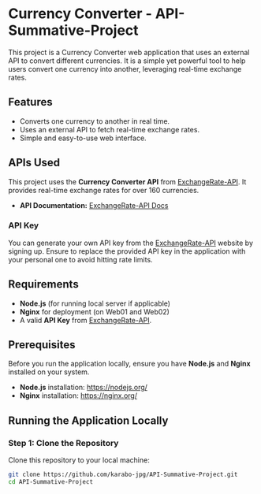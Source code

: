 # Currency Converter - API-Summative-Project

This project is a Currency Converter web application that uses an external API to convert different currencies. It is a simple yet powerful tool to help users convert one currency into another, leveraging real-time exchange rates.

## Features

- Converts one currency to another in real time.
- Uses an external API to fetch real-time exchange rates.
- Simple and easy-to-use web interface.

## APIs Used

This project uses the **Currency Converter API** from [ExchangeRate-API](https://www.exchangerate-api.com/). It provides real-time exchange rates for over 160 currencies. 

- **API Documentation:** [ExchangeRate-API Docs](https://www.exchangerate-api.com/docs)

### API Key

You can generate your own API key from the [ExchangeRate-API](https://www.exchangerate-api.com/) website by signing up. Ensure to replace the provided API key in the application with your personal one to avoid hitting rate limits.

## Requirements

- **Node.js** (for running local server if applicable)
- **Nginx** for deployment (on Web01 and Web02)
- A valid **API Key** from [ExchangeRate-API](https://www.exchangerate-api.com/).

## Prerequisites

Before you run the application locally, ensure you have **Node.js** and **Nginx** installed on your system.

- **Node.js** installation: https://nodejs.org/
- **Nginx** installation: https://nginx.org/

## Running the Application Locally

### Step 1: Clone the Repository

Clone this repository to your local machine:

```bash
git clone https://github.com/karabo-jpg/API-Summative-Project.git
cd API-Summative-Project

